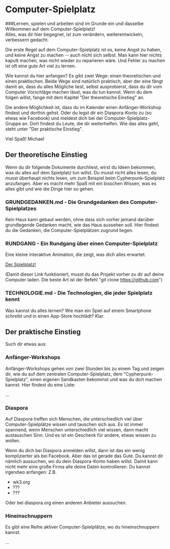 # Computer-Spielplatz
###Lernen, spielen und arbeiten sind im Grunde ein und dasselbe
Willkommen auf dem Computer-Spielplatz!  
Alles, was dir hier begegnet, ist zum verändern, weiterentwickeln, verbessern gedacht.

Die erste Regel auf dem Computer-Spielplatz ist es, keine Angst zu haben, und keine Angst zu machen -- auch nicht sich selbst. Man kann hier nichts kaputt machen, was nicht wieder zu reparieren wäre. Und Fehler zu machen ist oft eine gute Art viel zu lernen.

Wie kannst du hier anfangen? Es gibt zwei Wege: einen theoretischen und einen praktischen. Beide Wege sind natürlich praktisch, aber der eine fängt damit an, dass du alles Mögliche liest, selbst ausprobierst, dass du dir vom Computer Vorschläge machen lässt, was du tun kannst. Wenn du dem folgen willst, fange mit dem Kapitel "Der theoretische Einstieg" an.

Die andere Möglichkeit ist, dass du im Kalender einen Anfänger-Workshop findest und dorthin gehst. Oder du legst dir ein Diaspora-Konto zu (so etwas wie Facebook) und meldest dich bei der Computer-Spielplatz-Gruppe an. Dort findest du Leute, die dir weiterhelfen. Wie das alles geht, steht unter "Der praktische Einstieg".

Viel Spaß!
Michael
  
## Der theoretische Einstieg

Wenn du dir folgende Dokumente durchliest, wirst du Ideen bekommen, was du alles auf dem Spielplatz tun willst. Du musst nicht alles lesen, du musst überhaupt nichts lesen, um zum Beispiel beim Cypherpunk-Spielplatz anzufangen. Aber es macht mehr Spaß mit ein bisschen Wissen, was es alles gibt und wie die Dinge hier so gehen.

### GRUNDGEDANKEN.md - Die Grundgedanken des Computer-Spielplatzes

Kein Haus kann gebaut werden, ohne dass sich vorher jemand darüber grundlegende Gedanken macht, wie das Haus aussehen soll. Hier findest du die Gedanken, die Computer-Spielplätzen zugrund liegen.

### RUNDGANG - Ein Rundgang über einen Computer-Spielplatz

Eine kleine interaktive Animation, die zeigt, was dich alles erwartet.

[Der Spielplatz!](/playground/)

(Damit dieser Link funktioniert, musst du das Projekt vorher zu dir auf deine Computer laden. Die beste Art ist der Befehl "git clone https://github.com")


### TECHNOLOGIE.md - Die Technologien, die jeder Spielplatz kennt

Was kannst du alles lernen? Wie man ein Spiel auf einem Smartphone schreibt und in einen App-Store hochlädt? Klar.

## Der praktische Einstieg
Such dir etwas aus:
### Anfänger-Workshops
Anfänger-Workshops gehen von zwei Stunden bis zu einem Tag und zeigen dir, wie du auf dem zentralen Computer-Spielplatz, dem "Cypherpunk-Spielplatz", einen eigenen Sandkasten bekommst und was du dort machen kannst. Hier findest du eine Liste: 

...

### Diaspora
Auf Diaspora treffen sich Menschen, die unterschiedlich viel über Computer-Spielplätze wissen und tauschen sich aus. Es ist immer spannend, wenn Menschen unterschiedlich viel wissen, dann macht austauschen Sinn. Und es ist ein Geschenk für andere, etwas wissen zu wollen. 

Wenn du dich bei Diaspora anmelden willst, dann ist das ein wenig komplizierter als bei Facebook. Aber das ist gerade das Gute. Du kannst dir nämlich aussuchen, wo du dein Diaspora-Konto haben willst. Damit kann nicht mehr eine große Firma alle deine Daten kontrollieren. Du kannst irgendwo anfangen: Z.B.

- wk3.org
- ???
- ???

Oder bei diaspora.org einen anderen Anbieter aussuchen.
### Hineinschnuppern
Es gibt eine Reihe aktiver Computer-Spielplätze, wo du hineinschnuppern kannst. 

...
